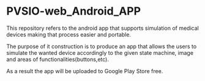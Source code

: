 # PVSIO-web_Android_APP

This repository refers to the android app that supports simulation of medical devices making that process easier and portable. 

The purpose of it construction is to produce an app that allows the users to simulate the wanted device accordingly to the given state machine, image and areas of functionalities(buttons,etc).

As a result the app will be uploaded to Google Play Store free.
